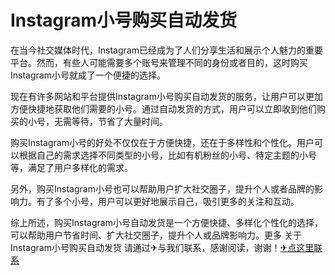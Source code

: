 # Instagram小号购买自动发货

在当今社交媒体时代，Instagram已经成为了人们分享生活和展示个人魅力的重要平台。然而，有些人可能需要多个账号来管理不同的身份或者目的，这时购买Instagram小号就成了一个便捷的选择。

现在有许多网站和平台提供Instagram小号购买自动发货的服务，让用户可以更加方便快捷地获取他们需要的小号。通过自动发货的方式，用户可以立即收到他们购买的小号，无需等待，节省了大量时间。

购买Instagram小号的好处不仅仅在于方便快捷，还在于多样性和个性化。用户可以根据自己的需求选择不同类型的小号，比如有机粉丝的小号、特定主题的小号等，满足了用户多样化的需求。

另外，购买Instagram小号也可以帮助用户扩大社交圈子，提升个人或者品牌的影响力。有了多个小号，用户可以更好地展示自己，吸引更多的关注和互动。

综上所述，购买Instagram小号自动发货是一个方便快捷、多样化个性化的选择，可以帮助用户节省时间、扩大社交圈子，提升个人或品牌影响力。更多 关于Instagram小号购买自动发货 请通过✈与我们联系，感谢阅读，谢谢！[✈点这里联系](https://sms.k02.cc)